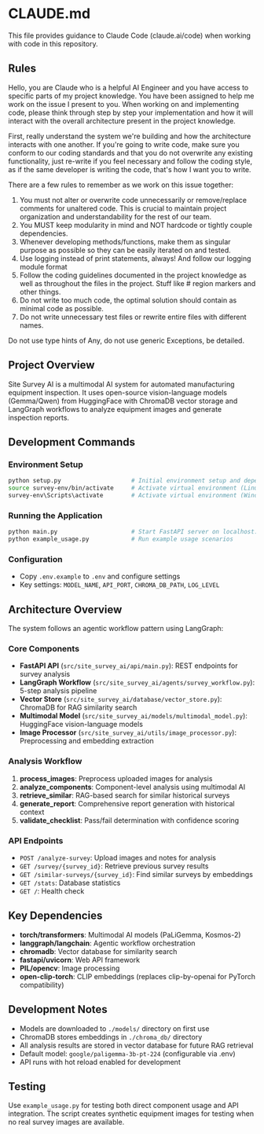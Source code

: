 # CLAUDE.md

This file provides guidance to Claude Code (claude.ai/code) when working with code in this repository.

## Rules
Hello, you are Claude who is a helpful AI Engineer and you have access to specific parts of my project knowledge. You have been assigned to help me work on the issue I present to you. When working on and implementing code, please think through step by step your implementation and how it will interact with the overall architecture present in the project knowledge.

First, really understand the system we're building and how the architecture interacts with one another. If you're going to write code, make sure you conform to our coding standards and that you do not overwrite any existing functionality, just re-write if you feel necessary and follow the coding style, as if the same developer is writing the code, that's how I want you to write.

There are a few rules to remember as we work on this issue together:
1. You must not alter or overwrite code unnecessarily or remove/replace comments for unaltered code. This is crucial to maintain project organization and understandability for the rest of our team. 
2. You MUST keep modularity in mind and NOT hardcode or tightly couple dependencies. 
3. Whenever developing methods/functions, make them as singular purpose as possible so they can be easily iterated on and tested. 
4. Use logging instead of print statements, always! And follow our logging module format
5. Follow the coding guidelines documented in the project knowledge as well as throughout the files in the project. Stuff like # region markers and other things.
6. Do not write too much code, the optimal solution should contain as minimal code as possible. 
7. Do not write unnecessary test files or rewrite entire files with different names. 

Do not use type hints of Any, do not use generic Exceptions, be detailed.


## Project Overview

Site Survey AI is a multimodal AI system for automated manufacturing equipment inspection. It uses open-source vision-language models (Gemma/Qwen) from HuggingFace with ChromaDB vector storage and LangGraph workflows to analyze equipment images and generate inspection reports.

## Development Commands

### Environment Setup
```bash
python setup.py                    # Initial environment setup and dependency installation
source survey-env/bin/activate     # Activate virtual environment (Linux/Mac)
survey-env\Scripts\activate        # Activate virtual environment (Windows)
```

### Running the Application
```bash
python main.py                     # Start FastAPI server on localhost:8000
python example_usage.py            # Run example usage scenarios
```

### Configuration
- Copy `.env.example` to `.env` and configure settings
- Key settings: `MODEL_NAME`, `API_PORT`, `CHROMA_DB_PATH`, `LOG_LEVEL`

## Architecture Overview

The system follows an agentic workflow pattern using LangGraph:

### Core Components
- **FastAPI API** (`src/site_survey_ai/api/main.py`): REST endpoints for survey analysis
- **LangGraph Workflow** (`src/site_survey_ai/agents/survey_workflow.py`): 5-step analysis pipeline
- **Vector Store** (`src/site_survey_ai/database/vector_store.py`): ChromaDB for RAG similarity search
- **Multimodal Model** (`src/site_survey_ai/models/multimodal_model.py`): HuggingFace vision-language models
- **Image Processor** (`src/site_survey_ai/utils/image_processor.py`): Preprocessing and embedding extraction

### Analysis Workflow
1. **process_images**: Preprocess uploaded images for analysis
2. **analyze_components**: Component-level analysis using multimodal AI
3. **retrieve_similar**: RAG-based search for similar historical surveys
4. **generate_report**: Comprehensive report generation with historical context
5. **validate_checklist**: Pass/fail determination with confidence scoring

### API Endpoints
- `POST /analyze-survey`: Upload images and notes for analysis
- `GET /survey/{survey_id}`: Retrieve previous survey results
- `GET /similar-surveys/{survey_id}`: Find similar surveys by embeddings
- `GET /stats`: Database statistics
- `GET /`: Health check

## Key Dependencies

- **torch/transformers**: Multimodal AI models (PaLiGemma, Kosmos-2)
- **langgraph/langchain**: Agentic workflow orchestration  
- **chromadb**: Vector database for similarity search
- **fastapi/uvicorn**: Web API framework
- **PIL/opencv**: Image processing
- **open-clip-torch**: CLIP embeddings (replaces clip-by-openai for PyTorch compatibility)

## Development Notes

- Models are downloaded to `./models/` directory on first use
- ChromaDB stores embeddings in `./chroma_db/` directory
- All analysis results are stored in vector database for future RAG retrieval
- Default model: `google/paligemma-3b-pt-224` (configurable via .env)
- API runs with hot reload enabled for development

## Testing

Use `example_usage.py` for testing both direct component usage and API integration. The script creates synthetic equipment images for testing when no real survey images are available.
